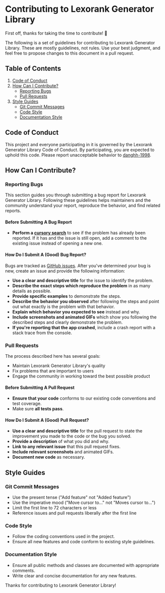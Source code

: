 # Contributing to Lexorank Generator Library

First off, thanks for taking the time to contribute! 🎉

The following is a set of guidelines for contributing to Lexorank Generator Library. These are mostly guidelines, not rules. Use your best judgment, and feel free to propose changes to this document in a pull request.

## Table of Contents

1. [Code of Conduct](#code-of-conduct)
2. [How Can I Contribute?](#how-can-i-contribute)
    - [Reporting Bugs](#reporting-bugs)
    - [Pull Requests](#pull-requests)
3. [Style Guides](#style-guides)
    - [Git Commit Messages](#git-commit-messages)
    - [Code Style](#code-style)
    - [Documentation Style](#documentation-style)

## Code of Conduct

This project and everyone participating in it is governed by the Lexorank Generator Library Code of Conduct. By participating, you are expected to uphold this code. Please report unacceptable behavior to [danghh-1998](mailto:hoanghaidang1998@gmail.com?subject=[GitHub]%20Lexorank%20Generator%20Library).

## How Can I Contribute?

### Reporting Bugs

This section guides you through submitting a bug report for Lexorank Generator Library. Following these guidelines helps maintainers and the community understand your report, reproduce the behavior, and find related reports.

#### Before Submitting A Bug Report

- **Perform a [cursory search](https://github.com/danghh-1998/lexorank/issues)** to see if the problem has already been reported. If it has and the issue is still open, add a comment to the existing issue instead of opening a new one.

#### How Do I Submit A (Good) Bug Report?

Bugs are tracked as [GitHub issues](https://github.com/danghh-1998/lexorank/issues). After you've determined your bug is new, create an issue and provide the following information:

- **Use a clear and descriptive title** for the issue to identify the problem.
- **Describe the exact steps which reproduce the problem** in as many details as possible.
- **Provide specific examples** to demonstrate the steps.
- **Describe the behavior you observed** after following the steps and point out what exactly is the problem with that behavior.
- **Explain which behavior you expected to see** instead and why.
- **Include screenshots and animated GIFs** which show you following the described steps and clearly demonstrate the problem.
- **If you're reporting that the app crashed**, include a crash report with a stack trace from the console.

### Pull Requests

The process described here has several goals:

- Maintain Lexorank Generator Library's quality
- Fix problems that are important to users
- Engage the community in working toward the best possible product

#### Before Submitting A Pull Request

- **Ensure that your code** conforms to our existing code conventions and test coverage.
- Make sure **all tests pass**.

#### How Do I Submit A (Good) Pull Request?

- **Use a clear and descriptive title** for the pull request to state the improvement you made to the code or the bug you solved.
- **Provide a description** of what you did and why.
- **Link to any relevant issue** that this pull request fixes.
- **Include relevant screenshots** and animated GIFs.
- **Document new code** as necessary.

## Style Guides

### Git Commit Messages

- Use the present tense ("Add feature" not "Added feature")
- Use the imperative mood ("Move cursor to..." not "Moves cursor to...")
- Limit the first line to 72 characters or less
- Reference issues and pull requests liberally after the first line

### Code Style

- Follow the coding conventions used in the project.
- Ensure all new features and code conform to existing style guidelines.

### Documentation Style

- Ensure all public methods and classes are documented with appropriate comments.
- Write clear and concise documentation for any new features.

Thanks for contributing to Lexorank Generator Library!
